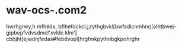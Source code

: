 # wav-ocs-.com2
hwrhgrwy,h
mfhédx,
bflhefdckcl;j;rythgbvkl[bwfsdlcnmhnrj[olhtbwej-gipbepfvdvsdmcl'xvldc klm'[ cbbjht[ejwdnjfedas#febdvopl]hrgfmkpythnbgkpohrghr
